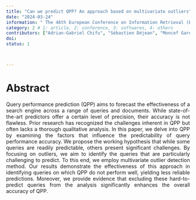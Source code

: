 ```yaml
---
title: "Can we predict QPP? An approach based on multivariate outliers"
date: "2024-03-24"
information: " The 46th European Conference on Information Retrieval (ECIR)"
category: 2 # 1: article, 2: conference, 3: softwares, 4: others
contributors: ["Adrian-Gabriel Chifu", "Sébastien Déjean", "Moncef Garouani", "Josiane Mothe", "Diégo Ortiz" and "Md Zia Ullah"]
doi: 
status: 1



---
```


# Abstract
<p style='text-align: justify;'>
Query performance prediction (QPP) aims to forecast the effectiveness of a search engine across a range of queries and documents. While state-of-the-art predictors offer a certain level of precision, their accuracy is not flawless. Prior research has recognized the challenges inherent in QPP but often lacks a thorough qualitative analysis. In this paper, we delve into QPP by examining the factors that influence the predictability of query performance accuracy. We propose the working hypothesis that while some queries are readily predictable, others present significant challenges.
By focusing on outliers, we aim to identify the queries that are particularly challenging to predict. To this end, we employ multivariate outlier detection method. Our results demonstrate the effectiveness of this approach  in identifying queries on which QPP do not perform well, yielding less reliable predictions. Moreover, we provide evidence that excluding these hard-to-predict queries from the analysis significantly enhances the overall accuracy of QPP.</p>




